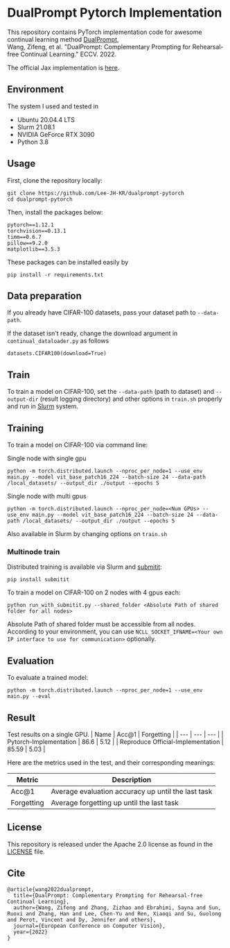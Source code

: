 # DualPrompt Pytorch Implementation

This repository contains PyTorch implementation code for awesome continual learning method <a href="https://arxiv.org/pdf/2204.04799.pdf">DualPrompt</a>, <br>
Wang, Zifeng, et al. "DualPrompt: Complementary Prompting for Rehearsal-free Continual Learning." ECCV. 2022.

The official Jax implementation is <a href="https://github.com/google-research/l2p">here</a>.

## Environment
The system I used and tested in
- Ubuntu 20.04.4 LTS
- Slurm 21.08.1
- NVIDIA GeForce RTX 3090
- Python 3.8

## Usage
First, clone the repository locally:
```
git clone https://github.com/Lee-JH-KR/dualprompt-pytorch
cd dualprompt-pytorch
```
Then, install the packages below:
```
pytorch==1.12.1
torchvision==0.13.1
timm==0.6.7
pillow==9.2.0
matplotlib==3.5.3
```
These packages can be installed easily by 
```
pip install -r requirements.txt
```

## Data preparation
If you already have CIFAR-100 datasets, pass your dataset path to  `--data-path`.


If the dataset isn't ready, change the download argument in `continual_dataloader.py` as follows
```
datasets.CIFAR100(download=True)
```

## Train
To train a model on CIFAR-100, set the `--data-path` (path to dataset) and `--output-dir` (result logging directory) and other options in `train.sh` properly and run in <a href="https://slurm.schedmd.com/documentation.html">Slurm</a> system.

## Training
To train a model on CIFAR-100 via command line:

Single node with single gpu
```
python -m torch.distributed.launch --nproc_per_node=1 --use_env main.py --model vit_base_patch16_224 --batch-size 24 --data-path /local_datasets/ --output_dir ./output --epochs 5
```

Single node with multi gpus
```
python -m torch.distributed.launch --nproc_per_node=<Num GPUs> --use_env main.py --model vit_base_patch16_224 --batch-size 24 --data-path /local_datasets/ --output_dir ./output --epochs 5
```

Also available in Slurm by changing options on `train.sh`

### Multinode train

Distributed training is available via Slurm and [submitit](https://github.com/facebookincubator/submitit):

```
pip install submitit
```

To train a model on CIFAR-100 on 2 nodes with 4 gpus each:

```
python run_with_submitit.py --shared_folder <Absolute Path of shared folder for all nodes>
```
Absolute Path of shared folder must be accessible from all nodes.<br>
According to your environment, you can use `NCLL_SOCKET_IFNAME=<Your own IP interface to use for communication>` optionally.

## Evaluation
To evaluate a trained model:
```
python -m torch.distributed.launch --nproc_per_node=1 --use_env main.py --eval
```

## Result
Test results on a single GPU.
| Name | Acc@1 | Forgetting |
| --- | --- | --- |
| Pytorch-Implementation | 86.6 | 5.12 |
| Reproduce Official-Implementation | 85.59 | 5.03 |

Here are the metrics used in the test, and their corresponding meanings:

| Metric | Description |
| ----------- | ----------- |
| Acc@1  | Average evaluation accuracy up until the last task |
| Forgetting | Average forgetting up until the last task |


## License
This repository is released under the Apache 2.0 license as found in the [LICENSE](LICENSE) file.

## Cite
```
@article{wang2022dualprompt,
  title={DualPrompt: Complementary Prompting for Rehearsal-free Continual Learning},
  author={Wang, Zifeng and Zhang, Zizhao and Ebrahimi, Sayna and Sun, Ruoxi and Zhang, Han and Lee, Chen-Yu and Ren, Xiaoqi and Su, Guolong and Perot, Vincent and Dy, Jennifer and others},
  journal={European Conference on Computer Vision},
  year={2022}
}
```
